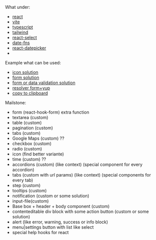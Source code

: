 What under:

- [react](https://www.npmjs.com/package/react)
- [vite](https://www.npmjs.com/package/vite)
- [typescript](https://www.npmjs.com/package/typescript)
- [tailwind](https://www.npmjs.com/package/tailwindcss)
- [react-select](https://www.npmjs.com/package/react-select)
- [date-fns](https://www.npmjs.com/package/date-fns)
- [react-datepicker](https://www.npmjs.com/package/react-datepicker)
- 

Example what can be used:

- [icon solution](https://reactsvgicons.com/)
- [form solution](https://www.npmjs.com/package/react-hook-form)
- [form or data validation solution](https://www.npmjs.com/package/yup)
- [resolver form+yup](https://www.npmjs.com/package/@hookform/resolvers)
- [copy to clipboard](https://www.npmjs.com/package/copy-to-clipboard)

Mailstone:

- form (react-hook-form) extra function
- textarea (custom)
- table (custom)
- pagination (custom)
- tabs (custom)
- Google Maps (custom) ?? 
- checkbox (custom)
- radio (custom)
- icon (find better variante)
- time (custom) ?? 
- accordions (custom) (like context) (special component for every accordion)
- tabs (custom with url params) (like context) (special components for every tab)
- step (custom)
- tooltips (custom)
- notification (custom or some solution)
- input-file(custom)
- Base box + header + body component (custom)
- contenteditable div block with some action button (custom or some solution)
- alert (like error, warning, success or info block)
- menu|settings button with list like select
- special help hooks for react